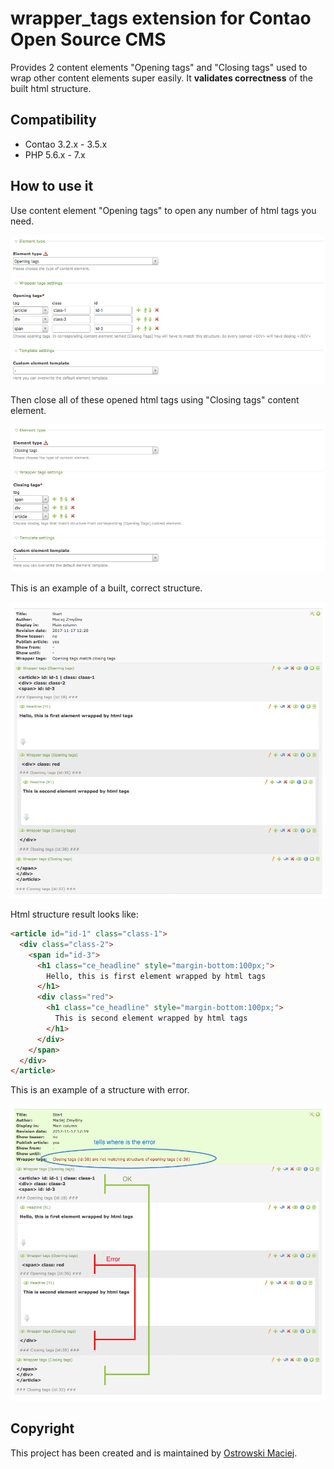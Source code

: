 wrapper_tags extension for Contao Open Source CMS 
===============================

Provides 2 content elements "Opening tags" and "Closing tags" used to wrap other content elements super easily. It **validates correctness** of the built html structure. 

## Compatibility
- Contao 3.2.x - 3.5.x
- PHP 5.6.x - 7.x

## How to use it

Use content element "Opening tags" to open any number of html tags you need.
 
![Opening tags](docs/backend-opening-tags.png?raw=true "Opening tags")

Then close all of these opened html tags using "Closing tags" content element.

![Closing tags](docs/backend-closing-tags.png?raw=true "Closing tags")

This is an example of a built, correct structure.

![Structure ok](docs/backend-ok.png?raw=true "Structure ok")

Html structure result looks like:

```html
<article id="id-1" class="class-1">
  <div class="class-2">
    <span id="id-3">
      <h1 class="ce_headline" style="margin-bottom:100px;">
        Hello, this is first element wrapped by html tags
      </h1>
      <div class="red">
        <h1 class="ce_headline" style="margin-bottom:100px;">
          This is second element wrapped by html tags
        </h1>
      </div>
    </span>
  </div>
</article>
```
 
This is an example of a structure with error.

![Structure with error](docs/backend-error.png?raw=true "Structure with error")

## Copyright
This project has been created and is maintained by [Ostrowski Maciej](http://contao-developer.pl).
